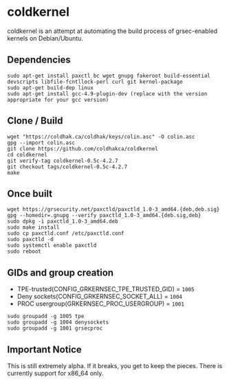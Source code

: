 coldkernel 
==========
coldkernel is an attempt at automating the build process of grsec-enabled kernels on Debian/Ubuntu. 

Dependencies
------------
```
sudo apt-get install paxctl bc wget gnupg fakeroot build-essential devscripts libfile-fcntllock-perl curl git kernel-package
sudo apt-get build-dep linux
sudo apt-get install gcc-4.9-plugin-dev (replace with the version appropriate for your gcc version)
```

Clone / Build
-------------
```
wget "https://coldhak.ca/coldhak/keys/colin.asc" -O colin.asc
gpg --import colin.asc
git clone https://github.com/coldhakca/coldkernel
cd coldkernel
git verify-tag coldkernel-0.5c-4.2.7
git checkout tags/coldkernel-0.5c-4.2.7
make
```

Once built
----------
```
wget https://grsecurity.net/paxctld/paxctld_1.0-3_amd64.{deb,deb.sig}
gpg --homedir=.gnupg --verify paxctld_1.0-3_amd64.{deb.sig,deb}
sudo dpkg -i paxctld_1.0-3_amd64.deb
sudo make install
sudo cp paxctld.conf /etc/paxctld.conf
sudo paxctld -d
sudo systemctl enable paxctld
sudo reboot
```

GIDs and group creation
-----------------------
* TPE-trusted(CONFIG_GRKERNSEC_TPE_TRUSTED_GID) = ```1005```
* Deny sockets(CONFIG_GRKERNSEC_SOCKET_ALL)  = ```1004```
* PROC usergroup(GRKERNSEC_PROC_USERGROUP) = ```1001```

```
sudo groupadd -g 1005 tpe
sudo groupadd -g 1004 denysockets
sudo groupadd -g 1001 grsecproc
```

Important Notice
-----------------
This is still extremely alpha. If it breaks, you get to keep the pieces. There is currently support for x86_64 only.

